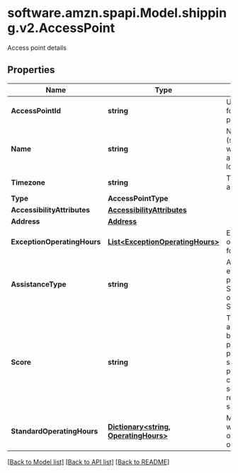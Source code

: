 # software.amzn.spapi.Model.shipping.v2.AccessPoint
Access point details

## Properties

Name | Type | Description | Notes
------------ | ------------- | ------------- | -------------
**AccessPointId** | **string** | Unique identifier for the access point | [optional] 
**Name** | **string** | Name of entity (store/hub etc) where this access point is located | [optional] 
**Timezone** | **string** | Timezone of access point | [optional] 
**Type** | **AccessPointType** |  | [optional] 
**AccessibilityAttributes** | [**AccessibilityAttributes**](AccessibilityAttributes.md) |  | [optional] 
**Address** | [**Address**](Address.md) |  | [optional] 
**ExceptionOperatingHours** | [**List&lt;ExceptionOperatingHours&gt;**](ExceptionOperatingHours.md) | Exception operating hours for Access Point | [optional] 
**AssistanceType** | **string** | Assistance type enum for Access point i.e. STAFF_ASSISTED or SELF_ASSISTED | [optional] 
**Score** | **string** | The score of access point, based on proximity to postal code and sorting preference. This can be used to sort access point results on shipper&#39;s end. | [optional] 
**StandardOperatingHours** | [**Dictionary&lt;string, OperatingHours&gt;**](OperatingHours.md) | Map of day of the week to operating hours of that day | [optional] 

[[Back to Model list]](../README.md#documentation-for-models) [[Back to API list]](../README.md#documentation-for-api-endpoints) [[Back to README]](../README.md)

